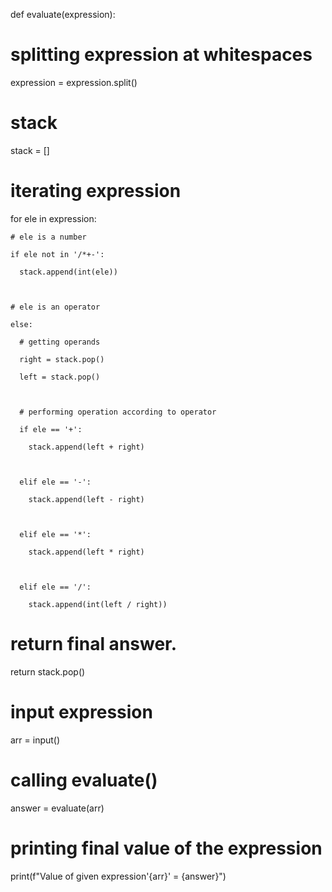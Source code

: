 

def evaluate(expression):

  # splitting expression at whitespaces

  expression = expression.split()

   

  # stack

  stack = []

   

  # iterating expression

  for ele in expression:

     

    # ele is a number

    if ele not in '/*+-':

      stack.append(int(ele))

     

    # ele is an operator

    else:

      # getting operands

      right = stack.pop()

      left = stack.pop()

       

      # performing operation according to operator

      if ele == '+':

        stack.append(left + right)

         

      elif ele == '-':

        stack.append(left - right)

         

      elif ele == '*':

        stack.append(left * right)

         

      elif ele == '/':

        stack.append(int(left / right))

   

  # return final answer.

  return stack.pop()
 
# input expression

arr = input()
 
# calling evaluate()

answer = evaluate(arr)
# printing final value of the expression

print(f"Value of given expression'{arr}' = {answer}")
